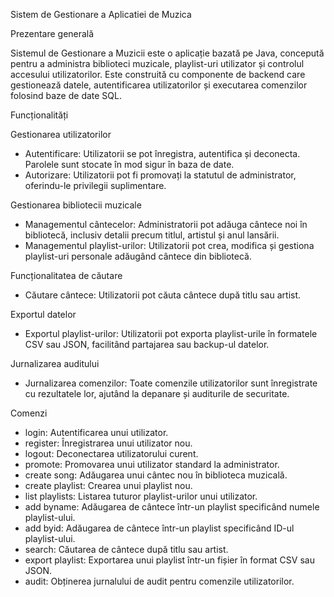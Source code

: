Sistem de Gestionare a Aplicatiei de Muzica

Prezentare generală

Sistemul de Gestionare a Muzicii este o aplicație bazată pe Java, concepută pentru a administra biblioteci muzicale, playlist-uri utilizator și controlul accesului utilizatorilor. Este construită cu componente de backend care gestionează datele, autentificarea utilizatorilor și executarea comenzilor folosind baze de date SQL.

Funcționalități

Gestionarea utilizatorilor

- Autentificare: Utilizatorii se pot înregistra, autentifica și deconecta. Parolele sunt stocate în mod sigur în baza de date.
- Autorizare: Utilizatorii pot fi promovați la statutul de administrator, oferindu-le privilegii suplimentare.

Gestionarea bibliotecii muzicale

- Managementul cântecelor: Administratorii pot adăuga cântece noi în bibliotecă, inclusiv detalii precum titlul, artistul și anul lansării.
- Managementul playlist-urilor: Utilizatorii pot crea, modifica și gestiona playlist-uri personale adăugând cântece din bibliotecă.

Funcționalitatea de căutare

- Căutare cântece: Utilizatorii pot căuta cântece după titlu sau artist.

Exportul datelor

- Exportul playlist-urilor: Utilizatorii pot exporta playlist-urile în formatele CSV sau JSON, facilitând partajarea sau backup-ul datelor.

Jurnalizarea auditului

- Jurnalizarea comenzilor: Toate comenzile utilizatorilor sunt înregistrate cu rezultatele lor, ajutând la depanare și auditurile de securitate.

Comenzi

- login: Autentificarea unui utilizator.
- register: Înregistrarea unui utilizator nou.
- logout: Deconectarea utilizatorului curent.
- promote: Promovarea unui utilizator standard la administrator.
- create song: Adăugarea unui cântec nou în biblioteca muzicală.
- create playlist: Crearea unui playlist nou.
- list playlists: Listarea tuturor playlist-urilor unui utilizator.
- add byname: Adăugarea de cântece într-un playlist specificând numele playlist-ului.
- add byid: Adăugarea de cântece într-un playlist specificând ID-ul playlist-ului.
- search: Căutarea de cântece după titlu sau artist.
- export playlist: Exportarea unui playlist într-un fișier în format CSV sau JSON.
- audit: Obținerea jurnalului de audit pentru comenzile utilizatorilor.
